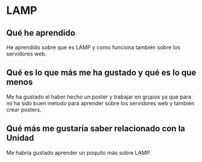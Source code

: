 # LAMP
## Qué he aprendido
He aprendido sobre que es LAMP y como funciona también sobre los servidores web.
## Qué es lo que más me ha gustado y qué es lo que menos
Me ha gustado el haber hecho un poster y trabajar en grupos ya que para mi ha sido buen metodo para aprender sobre los servidores web y también crear posters.
## Qué más me gustaría saber relacionado con la Unidad
Me habría gustado aprender un poquito más sobre LAMP.
